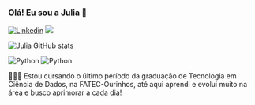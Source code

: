 ### Olá! Eu sou a Julia 👋

[![Linkedin](https://img.shields.io/badge/LinkedIn-0077B5?style=for-the-badge&logo=linkedin&logoColor=white)](https://www.linkedin.com/in/julia-brugnari-pedro-longo/)
<a href = "mailto:juliabrugnari@gmail.com"><img src="https://img.shields.io/badge/-Gmail-%23333?style=for-the-badge&logo=gmail&logoColor=white" target="_blank"></a>

![Julia GitHub stats](https://github-readme-stats.vercel.app/api?username=juliabrugnari&show_icons=true&theme=radical)

<img aline="center" alt="Python" src="https://img.shields.io/badge/Python-3776AB?style=for-the-badge&logo=python&logoColor=white"> <img aline="center" alt="Python" src="https://img.shields.io/badge/MongoDB-4EA94B?style=for-the-badge&logo=mongodb&logoColor=white">

👩🏻‍💻 Estou cursando o último período da graduação de Tecnologia em Ciência de Dados, na FATEC-Ourinhos, até aqui aprendi e evolui muito na área e busco aprimorar a cada dia!
